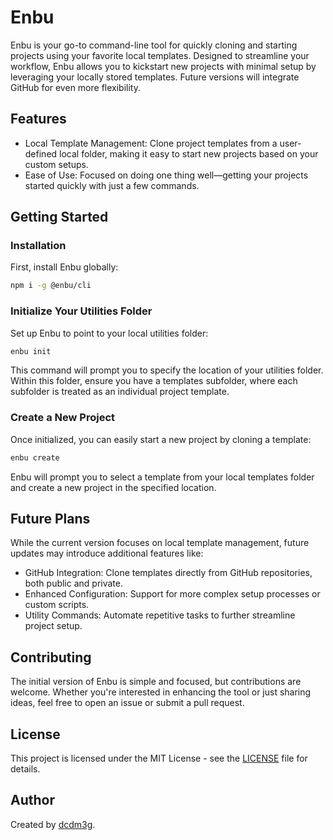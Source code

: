 # Enbu

Enbu is your go-to command-line tool for quickly cloning and starting projects using your favorite local templates. Designed to streamline your workflow, Enbu allows you to kickstart new projects with minimal setup by leveraging your locally stored templates. Future versions will integrate GitHub for even more flexibility.

## Features

- Local Template Management: Clone project templates from a user-defined local folder, making it easy to start new projects based on your custom setups.
- Ease of Use: Focused on doing one thing well—getting your projects started quickly with just a few commands.

## Getting Started

### Installation

First, install Enbu globally:

```sh
npm i -g @enbu/cli
```

### Initialize Your Utilities Folder

Set up Enbu to point to your local utilities folder:

```sh
enbu init
```

This command will prompt you to specify the location of your utilities folder. Within this folder, ensure you have a templates subfolder, where each subfolder is treated as an individual project template.

### Create a New Project

Once initialized, you can easily start a new project by cloning a template:

```sh
enbu create
```

Enbu will prompt you to select a template from your local templates folder and create a new project in the specified location.

## Future Plans

While the current version focuses on local template management, future updates may introduce additional features like:

- GitHub Integration: Clone templates directly from GitHub repositories, both public and private.
- Enhanced Configuration: Support for more complex setup processes or custom scripts.
- Utility Commands: Automate repetitive tasks to further streamline project setup.

## Contributing

The initial version of Enbu is simple and focused, but contributions are welcome. Whether you're interested in enhancing the tool or just sharing ideas, feel free to open an issue or submit a pull request.

## License

This project is licensed under the MIT License - see the [LICENSE](/LICENSE) file for details.

## Author

Created by [dcdm3g](https://github.com/dcdm3g).
